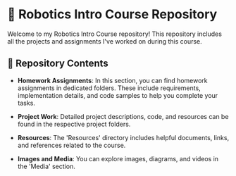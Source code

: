 # 🤖 Robotics Intro Course Repository

Welcome to my Robotics Intro Course repository! This repository includes all the projects and assignments I've worked on during this course.

## 📁 Repository Contents

- **Homework Assignments**: In this section, you can find homework assignments in dedicated folders. These include requirements, implementation details, and code samples to help you complete your tasks.

- **Project Work**: Detailed project descriptions, code, and resources can be found in the respective project folders.

- **Resources**: The 'Resources' directory includes helpful documents, links, and references related to the course.

- **Images and Media**: You can explore images, diagrams, and videos in the 'Media' section.
